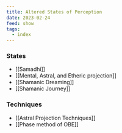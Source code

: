 ```yaml
---
title: Altered States of Perception
date: 2023-02-24
feed: show
tags:
  - index
---
```

### States
- [[Samadhi]]
- [[Mental, Astral, and Etheric projection]]
- [[Shamanic Dreaming]]
- [[Shamanic Journey]]

### Techniques
- [[Astral Projection Techniques]]
-  [[Phase method of OBE]]
